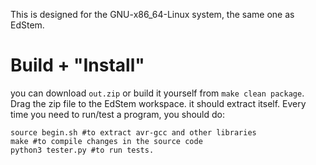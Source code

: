 This is designed for the GNU-x86_64-Linux system, the same one as EdStem.

# Build + "Install"
you can download `out.zip` or build it yourself from `make clean package`.
Drag the zip file to the EdStem workspace. it should extract itself.
Every time you need to run/test a program, you should do:
```
source begin.sh #to extract avr-gcc and other libraries
make #to compile changes in the source code
python3 tester.py #to run tests.
```

